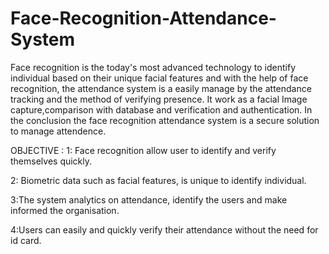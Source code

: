 # Face-Recognition-Attendance-System

Face recognition is the today's most advanced technology to identify individual based on their unique facial features and with the help of face recognition, the attendance system is a easily manage by the attendance tracking and the method of verifying presence. It work as a facial Image capture,comparison with database and verification and authentication. In the conclusion the face recognition attendance system is a secure solution to manage attendence.

OBJECTIVE :
1: Face recognition allow user to identify and verify themselves quickly.

2: Biometric data such as facial features, is unique to identify individual.

3:The system analytics on attendance, identify the users and make informed the organisation.

4:Users can easily and quickly verify their attendance without the need for id card.


